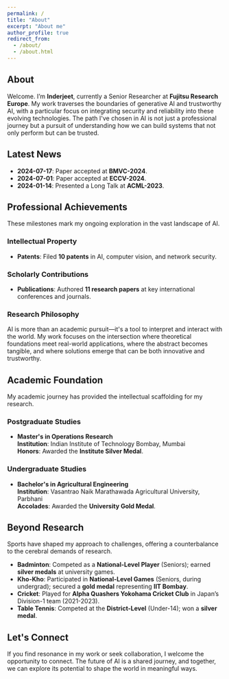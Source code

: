 ```yaml
---
permalink: /
title: "About"
excerpt: "About me"
author_profile: true
redirect_from: 
  - /about/
  - /about.html
---
```


## About

Welcome. I’m **Inderjeet**, currently a Senior Researcher at **Fujitsu Research Europe**. My work traverses the boundaries of generative AI and trustworthy AI, with a particular focus on integrating security and reliability into these evolving technologies. The path I've chosen in AI is not just a professional journey but a pursuit of understanding how we can build systems that not only perform but can be trusted.

## Latest News

- **2024-07-17**: Paper accepted at **BMVC-2024**.
- **2024-07-01**: Paper accepted at **ECCV-2024**.
- **2024-01-14**: Presented a Long Talk at **ACML-2023**.

## Professional Achievements

These milestones mark my ongoing exploration in the vast landscape of AI.

### Intellectual Property
- **Patents**: Filed **10 patents** in AI, computer vision, and network security.

### Scholarly Contributions
- **Publications**: Authored **11 research papers** at key international conferences and journals.

### Research Philosophy

AI is more than an academic pursuit—it's a tool to interpret and interact with the world. My work focuses on the intersection where theoretical foundations meet real-world applications, where the abstract becomes tangible, and where solutions emerge that can be both innovative and trustworthy.

## Academic Foundation

My academic journey has provided the intellectual scaffolding for my research.

### Postgraduate Studies
- **Master's in Operations Research**  
  **Institution**: Indian Institute of Technology Bombay, Mumbai  
  **Honors**: Awarded the **Institute Silver Medal**.

### Undergraduate Studies
- **Bachelor's in Agricultural Engineering**  
  **Institution**: Vasantrao Naik Marathawada Agricultural University, Parbhani  
  **Accolades**: Awarded the **University Gold Medal**.

## Beyond Research

Sports have shaped my approach to challenges, offering a counterbalance to the cerebral demands of research.

- **Badminton**: Competed as a **National-Level Player** (Seniors); earned **silver medals** at university games.
- **Kho-Kho**: Participated in **National-Level Games** (Seniors, during undergrad); secured a **gold medal** representing **IIT Bombay**.
- **Cricket**: Played for **Alpha Quashers Yokohama Cricket Club** in Japan’s Division-1 team (2021-2023).
- **Table Tennis**: Competed at the **District-Level** (Under-14); won a **silver medal**.

## Let's Connect

If you find resonance in my work or seek collaboration, I welcome the opportunity to connect. The future of AI is a shared journey, and together, we can explore its potential to shape the world in meaningful ways.
